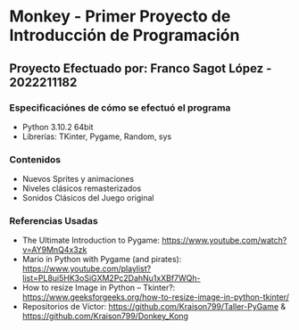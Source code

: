 # Monkey - Primer Proyecto de Introducción de Programación

## Proyecto Efectuado por: Franco Sagot López - 2022211182

### Especificaciónes de cómo se efectuó el programa
  * Python 3.10.2 64bit
  * Librerías: TKinter, Pygame, Random, sys

### Contenidos
  * Nuevos Sprites y animaciones
  * Niveles clásicos remasterizados
  * Sonidos Clásicos del Juego original

### Referencias Usadas
  * The Ultimate Introduction to Pygame: https://www.youtube.com/watch?v=AY9MnQ4x3zk
  * Mario in Python with Pygame (and pirates): https://www.youtube.com/playlist?list=PL8ui5HK3oSiGXM2Pc2DahNu1xXBf7WQh-
  * How to resize Image in Python – Tkinter?: https://www.geeksforgeeks.org/how-to-resize-image-in-python-tkinter/
  * Repositorios de Víctor: https://github.com/Kraison799/Taller-PyGame & https://github.com/Kraison799/Donkey_Kong
